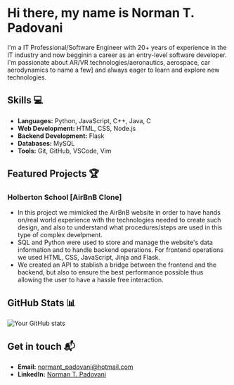 # Hi there, my name is Norman T. Padovani

I'm a IT Professional/Software Engineer with 20+ years of experience in the IT industry and now begginin a career as an entry-level software developer. I'm passionate about AR/VR technologies/aeronautics, aerospace, car aerodynamics to name a few] and always eager to learn and explore new technologies.

## Skills 💻

- **Languages:** Python, JavaScript, C++, Java, C
- **Web Development:** HTML, CSS, Node.js
- **Backend Development:** Flask
- **Databases:** MySQL
- **Tools:** Git, GitHub, VSCode, Vim

## Featured Projects 🏆

### Holberton School [AirBnB Clone] 

- In this project we mimicked the AirBnB website in order to have hands on/real world experience with the technologies needed to create such design, and also to understand what procedures/steps are used in this type of complex develpment.
- SQL and Python were used to store and manage the website's data information and to handle backend operations. For frontend operations we used HTML, CSS, JavaScript, Jinja and Flask.
- We created an API to stablish a bridge between the frontend and the backend, but also to ensure the best performance possible thus allowing the user to have a hassle free interaction.

## GitHub Stats 📊

![Your GitHub stats](https://github-readme-stats.vercel.app/api?username=ntpadovani&show_icons=true&theme=dark)

## Get in touch 📬

- **Email:** [normant_padovani@hotmail.com](mailto:normant_padovani@hotmail.com)
- **LinkedIn:** [Norman T. Padovani](https://www.linkedin.com/in/norman-t-p-88979553/)

